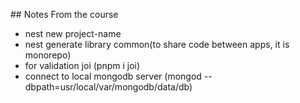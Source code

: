 ## Notes From the course

- nest new project-name
- nest generate library common(to share code between apps, it is monorepo)
- for validation joi (pnpm i joi)
- connect to local mongodb server (mongod --dbpath=usr/local/var/mongodb/data/db)
